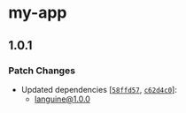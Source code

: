 # my-app

## 1.0.1

### Patch Changes

- Updated dependencies [[`58ffd57`](https://github.com/midday-ai/languine/commit/58ffd574f5de0bea09702fd20959fe556a644e81), [`c62d4c0`](https://github.com/midday-ai/languine/commit/c62d4c00d447929b023f571927b429d04fa0e0fd)]:
  - languine@1.0.0
